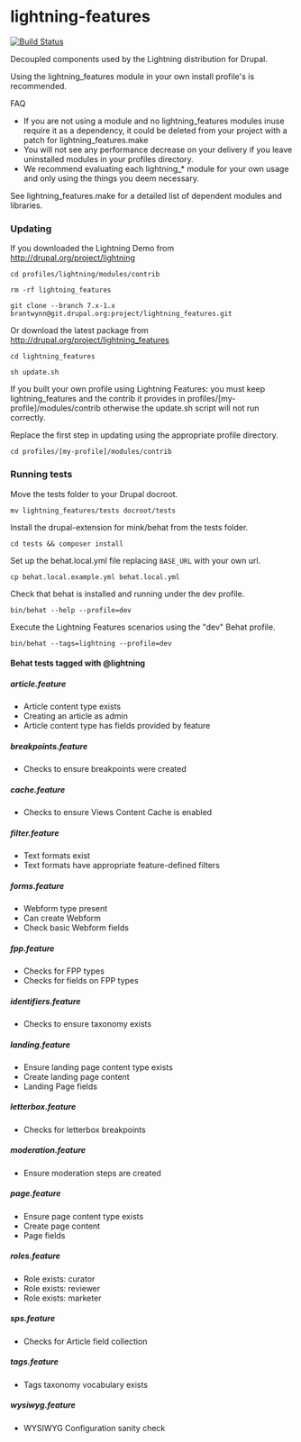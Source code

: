 lightning-features
==================
[![Build Status](https://travis-ci.org/acquia/lightning-features.svg?branch=7.x-1.x)](https://travis-ci.org/acquia/lightning-features)

Decoupled components used by the Lightning distribution for Drupal.

Using the lightning_features module in your own install profile's is recommended.

FAQ

- If you are not using a module and no lightning_features modules inuse require it as a dependency, it could be deleted from your project with a patch for lightning_features.make
- You will not see any performance decrease on your delivery if you leave uninstalled modules in your profiles directory.
- We recommend evaluating each lightning_* module for your own usage and only using the things you deem necessary.

See lightning_features.make for a detailed list of dependent modules and libraries.

### Updating
If you downloaded the Lightning Demo from http://drupal.org/project/lightning

`cd profiles/lightning/modules/contrib`

`rm -rf lightning_features`

`git clone --branch 7.x-1.x brantwynn@git.drupal.org:project/lightning_features.git`

Or download the latest package from http://drupal.org/project/lightning_features

`cd lightning_features`

`sh update.sh`

If you built your own profile using Lightning Features: you must keep lightning_features and the contrib it provides in profiles/[my-profile]/modules/contrib otherwise the update.sh script will not run correctly.

Replace the first step in updating using the appropriate profile directory.

`cd profiles/[my-profile]/modules/contrib`

### Running tests

Move the tests folder to your Drupal docroot.

  ``mv lightning_features/tests docroot/tests``

Install the drupal-extension for mink/behat from the tests folder.

  ``cd tests && composer install``

Set up the behat.local.yml file replacing ``BASE_URL`` with your own url.

  ``cp behat.local.example.yml behat.local.yml``

Check that behat is installed and running under the dev profile.

  ``bin/behat --help --profile=dev``

Execute the Lightning Features scenarios using the "dev" Behat profile.

  ``bin/behat --tags=lightning --profile=dev``

#### Behat tests tagged with @lightning

##### article.feature

* Article content type exists
* Creating an article as admin
* Article content type has fields provided by feature

##### breakpoints.feature

* Checks to ensure breakpoints were created

##### cache.feature

* Checks to ensure Views Content Cache is enabled

##### filter.feature

* Text formats exist
* Text formats have appropriate feature-defined filters

##### forms.feature

* Webform type present
* Can create Webform
* Check basic Webform fields

##### fpp.feature

* Checks for FPP types
* Checks for fields on FPP types

##### identifiers.feature

* Checks to ensure taxonomy exists

##### landing.feature

* Ensure landing page content type exists
* Create landing page content
* Landing Page fields

##### letterbox.feature

* Checks for letterbox breakpoints

##### moderation.feature

* Ensure moderation steps are created

##### page.feature

* Ensure page content type exists
* Create page content
* Page fields

##### roles.feature

* Role exists: curator
* Role exists: reviewer
* Role exists: marketer

##### sps.feature

* Checks for Article field collection

##### tags.feature
* Tags taxonomy vocabulary exists

##### wysiwyg.feature

* WYSIWYG Configuration sanity check
